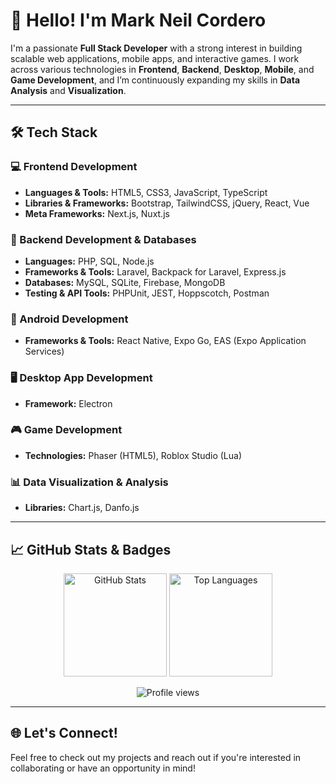 # 👋 Hello! I'm Mark Neil Cordero

I'm a passionate **Full Stack Developer** with a strong interest in building scalable web applications, mobile apps, and interactive games. I work across various technologies in **Frontend**, **Backend**, **Desktop**, **Mobile**, and **Game Development**, and I’m continuously expanding my skills in **Data Analysis** and **Visualization**.

---

## 🛠️ Tech Stack

### 💻 Frontend Development
- **Languages & Tools:** HTML5, CSS3, JavaScript, TypeScript
- **Libraries & Frameworks:** Bootstrap, TailwindCSS, jQuery, React, Vue
- **Meta Frameworks:** Next.js, Nuxt.js

### 🧠 Backend Development & Databases
- **Languages:** PHP, SQL, Node.js  
- **Frameworks & Tools:** Laravel, Backpack for Laravel, Express.js  
- **Databases:** MySQL, SQLite, Firebase, MongoDB  
- **Testing & API Tools:** PHPUnit, JEST, Hoppscotch, Postman

### 📱 Android Development
- **Frameworks & Tools:** React Native, Expo Go, EAS (Expo Application Services)

### 🖥️ Desktop App Development
- **Framework:** Electron

### 🎮 Game Development
- **Technologies:** Phaser (HTML5), Roblox Studio (Lua)

### 📊 Data Visualization & Analysis
- **Libraries:** Chart.js, Danfo.js

---

## 📈 GitHub Stats & Badges

<p align="center">
  <img src="https://github-readme-stats.vercel.app/api?username=markneilcordero&show_icons=true&theme=react" alt="GitHub Stats" height="165" />
  <img src="https://github-readme-stats.vercel.app/api/top-langs/?username=markneilcordero&layout=compact&theme=react" alt="Top Languages" height="165" />
</p>

<p align="center">
  <img src="https://komarev.com/ghpvc/?username=markneilcordero&label=Profile%20views&color=0e75b6&style=flat" alt="Profile views" />
</p>

---

## 🌐 Let's Connect!

Feel free to check out my projects and reach out if you're interested in collaborating or have an opportunity in mind!
